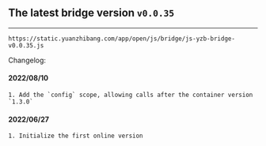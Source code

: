 ## The latest bridge version `v0.0.35`

---

`https://static.yuanzhibang.com/app/open/js/bridge/js-yzb-bridge-v0.0.35.js`

Changelog:

#### 2022/08/10

```
1. Add the `config` scope, allowing calls after the container version `1.3.0`
```

#### 2022/06/27

```
1. Initialize the first online version
```
